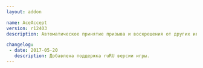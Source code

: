 ```yaml
---
layout: addon

name: AceAccept
version: r12403
description: Автоматическое принятие призыва и воскрешения от других игроков.

changelog:
 - date: 2017-05-20
   description: Добавлена поддержка ruRU версии игры.
---
```

